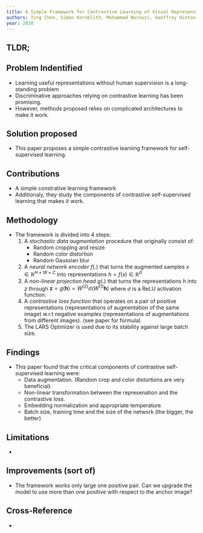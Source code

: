 ```yaml
---
title: A Simple Framework for Contrastive Learning of Visual Representations
authors: Ting Chen, Simon Kornblith, Mohammad Norouzi, Geoffrey Hinton
year: 2020
---
```

## TLDR;

## Problem Indentified
- Learning useful representations without human supervision is a long-standing problem
- Discriminative approaches relying on contrastive learning has been promising.
- However, methods proposed relies on complicated architectures to make it work.

## Solution proposed 
- This paper proposes a simple contrastive learning framework for self-supervised learning.

## Contributions
- A simple constrative learning framework
- Additionaly, they study the components of contrastive self-supervised learning that makes it work.

## Methodology
- The framework is divided into 4 steps:
	1. A *stochastic data augmentation* procedure that originally consist of:
		- Random cropping and resize
		- Random color distortion
		- Random Gaussian blur
	2. A *neural network encoder* $f(.)$ that turns the augmented samples $x \in \mathbb{R}^{H \times W \times C}$  into representations   $h = f(x) \in \mathbb{R}^{d}$
	3. A *non-linear projection head* $g(.)$ that turns the representations $h$ into $z$ through $\boldsymbol{z}=g\left(\boldsymbol{h}\right)=W^{(2)} \sigma\left(W^{(1)} \boldsymbol{h}\right)$ where $\sigma$ is a ReLU activation function.
	4. A *contrastive loss function* that operates on a pair of positive representations (representations of augmentation of the same image) w.r.t negative examples (representations of augmentations from different images). (see paper for formula)
	5. The LARS Optimizer is used due to its stability against large batch size.
	

## Findings
- This paper found that the critical components of contrastive self-supervised learning were:
	- Data augmentation. (Random crop and color distortions are very beneficial)
	- Non-linear transformation between the represenation and the contrastive loss.
	- Embedding normalization and appropriate temperature.
	- Batch size, training time and the size of the network (the bigger, the better)

## Limitations
- 

## Improvements (sort of)
- The framework works only large one positive pair. Can we upgrade the model to use more than one positive with respect to the anchor image?

## Cross-Reference
- 

